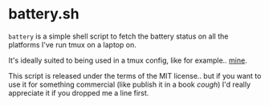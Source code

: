 battery.sh
==========

`battery` is a simple shell script to fetch the battery status on all the
platforms I've run tmux on a laptop on.

It's ideally suited to being used in a tmux config, like for example..  [mine][1].

This script is released under the terms of the MIT license.. but if you want to
use it for something commercial (like publish it in a book *cough*) I'd really
appreciate it if you dropped me a line first.

[1]: https://raw.github.com/richo/dotfiles/master/tmux.conf
